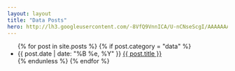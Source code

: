```yaml
---
layout: layout
title: "Data Posts"
hero: http://lh3.googleusercontent.com/-8VfQ9VnnICA/U-nCNseScgI/AAAAAAAAG08/YyGPXPsrta4/w931-h508-no/beach.jpg
---
```

<section class="content">
  <ul class="listing">
    {% for post in site.posts %}
    {% if post.category = "data" %}
    <li>
      <span>{{ post.date | date: "%B %e, %Y" }}</span> <a href="{{ post.url }}" title="{{ post.intro}} - {{ post.content.size | divided_by:1000}}k word count">{{ post.title }}</a>
    </li>
    {% endunless %}
    {% endfor %}
  </ul>
</section>
